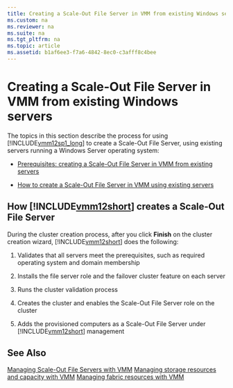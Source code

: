 ```yaml
---
title: Creating a Scale-Out File Server in VMM from existing Windows servers
ms.custom: na
ms.reviewer: na
ms.suite: na
ms.tgt_pltfrm: na
ms.topic: article
ms.assetid: b1af6ee3-f7a6-4842-8ec0-c3afff8c4bee
---
```

# Creating a Scale-Out File Server in VMM from existing Windows servers
The topics in this section describe the process for using [!INCLUDE[vmm12sp1_long](../../includes/vmm12sp1_long_md.md)] to create a Scale\-Out File Server, using existing servers running a Windows Server operating system:

-   [Prerequisites: creating a Scale-Out File Server in VMM from existing servers](Prerequisites--creating-a-Scale-Out-File-Server-in-VMM-from-existing-servers.md)

-   [How to create a Scale-Out File Server in VMM using existing servers](How-to-create-a-Scale-Out-File-Server-in-VMM-using-existing-servers.md)

## <a name="BKMK_workflow"></a>How [!INCLUDE[vmm12short](../../includes/vmm12short_md.md)] creates a Scale\-Out File Server
During the cluster creation process, after you click **Finish** on the cluster creation wizard, [!INCLUDE[vmm12short](../../includes/vmm12short_md.md)] does the following:

1.  Validates that all servers meet the prerequisites, such as required operating system and domain membership

2.  Installs the file server role and the failover cluster feature on each server

3.  Runs the cluster validation process

4.  Creates the cluster and enables the Scale\-Out File Server role on the cluster

5.  Adds the provisioned computers as a Scale\-Out File Server under [!INCLUDE[vmm12short](../../includes/vmm12short_md.md)] management

## See Also
[Managing Scale-Out File Servers with VMM](Managing-Scale-Out-File-Servers-with-VMM.md)
[Managing storage resources and capacity with VMM](Managing-storage-resources-and-capacity-with-VMM.md)
[Managing fabric resources with VMM](Managing-fabric-resources-with-VMM.md)


